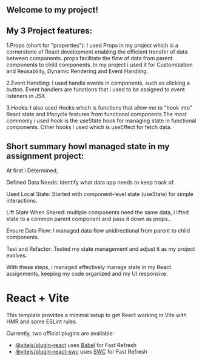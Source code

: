 ## Welcome to my project!

## My 3 Project features:

1.Props (short for "properties"): I used Props in my project which is a
cornerstone of React development enabling the efficient transfer of data between
components. props facilitate the flow of data from parent components to child
components. In my project i used it for Customization and Reusability, Dynamic
Rendering and Event Handling.

2.Event Handling: I used handle events in components, such as clicking a button.
Event handlers are functions that i used to be assigned to event listeners in
JSX.

3.Hooks: I also used Hooks which is functions that allow me to "hook into" React
state and lifecycle features from functional components.The most commonly i used
hook is the useState hook for managing state in functional components. Other
hooks i used which is useEffect for fetch data.

## Short summary howI managed state in my assignment project:

At first i Determined,

Defined Data Needs: Identify what data app needs to keep track of.

Used Local State: Started with component-level state (useState) for simple
interactions.

Lift State When Shared: multiple components need the same data, i lifted state
to a common parent component and pass it down as props..

Ensure Data Flow: I managed data flow unidirectional from parent to child
components.

Test and Refactor: Tested my state management and adjust it as my project
evolves.

With these steps, i managed effectively manage state in my React assignments,
keeping my code organized and my UI responsive.

# React + Vite

This template provides a minimal setup to get React working in Vite with HMR and
some ESLint rules.

Currently, two official plugins are available:

- [@vitejs/plugin-react](https://github.com/vitejs/vite-plugin-react/blob/main/packages/plugin-react/README.md)
  uses [Babel](https://babeljs.io/) for Fast Refresh
- [@vitejs/plugin-react-swc](https://github.com/vitejs/vite-plugin-react-swc)
  uses [SWC](https://swc.rs/) for Fast Refresh

```

```

